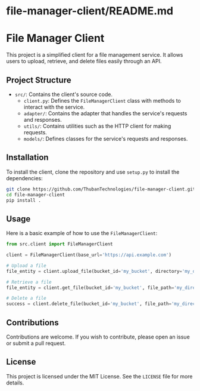 # file-manager-client/README.md

# File Manager Client

This project is a simplified client for a file management service. It allows users to upload, retrieve, and delete files easily through an API.

## Project Structure

- `src/`: Contains the client's source code.
  - `client.py`: Defines the `FileManagerClient` class with methods to interact with the service.
  - `adapter/`: Contains the adapter that handles the service's requests and responses.
  - `utils/`: Contains utilities such as the HTTP client for making requests.
  - `models/`: Defines classes for the service's requests and responses.

## Installation

To install the client, clone the repository and use `setup.py` to install the dependencies:

```bash
git clone https://github.com/ThubanTechnologies/file-manager-client.git
cd file-manager-client
pip install .
```

## Usage

Here is a basic example of how to use the `FileManagerClient`:

```python
from src.client import FileManagerClient

client = FileManagerClient(base_url='https://api.example.com')

# Upload a file
file_entity = client.upload_file(bucket_id='my_bucket', directory='my_directory', file='path/to/file.txt')

# Retrieve a file
file_entity = client.get_file(bucket_id='my_bucket', file_path='my_directory/file.txt')

# Delete a file
success = client.delete_file(bucket_id='my_bucket', file_path='my_directory/file.txt')
```

## Contributions

Contributions are welcome. If you wish to contribute, please open an issue or submit a pull request.

## License

This project is licensed under the MIT License. See the `LICENSE` file for more details.
